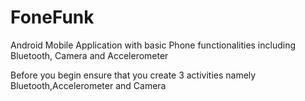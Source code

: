 # FoneFunk
Android Mobile Application with basic Phone functionalities including Bluetooth, Camera and Accelerometer

Before you begin ensure that you create 3 activities namely Bluetooth,Accelerometer and Camera
